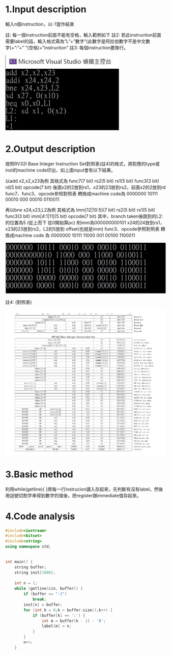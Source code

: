 # 1.Input description
輸入n個instruction，以-1當作結束  

註: 每一個instruction前面不能有空格，輸入範例如下
註2: 若此instruction前面需要label的話，輸入格式需為”L”+”數字”(此數字是阿拉伯數字不是中文數字)+”:”+” ”(空格)+”instruction”
註3: 每個instruction要換行。  

![image](https://github.com/fup3su6/ALCO_project1/blob/master/input.jpg)
 
# 2.Output description
按照RV32I Base Integer Instruction Set對照表(註4)的格式，將對應的type或inst的machine code印出，如上面input會有以下結果。

以add x2,x2,x23為例
其格式為 func7(7 bit) rs2(5 bit) rs1(5 bit) func3(3 bit) rd(5 bit) opcode(7 bit)
後面x2的2放到rs1，x23的23放到rs2，前面x2的2放到rd
func7、func3、opcode參照對照表
轉換成machine code為
0000000 10111 00010 000 00010 0110011

再以bne x24,x23,L2為例
其格式為
Imm[12|10:5](7 bit) rs2(5 bit) rs1(5 bit) func3(3 bit) imm[4:1|11](5 bit) opcode(7 bit)
其中，branch taken後跳到的L2: 的位置為5 (從上而下 從0開始算pc)
則imm為000000000101
x24的24放到rs1，x23的23放到rs2，L2的5放到 offset(也就是imm)
func3、opcode參照對照表
轉換成machine code 為
0000000 10111 11000 001 00100 1100011  

![image](https://github.com/fup3su6/ALCO_project1/blob/master/output.jpg)

註4: (對照表)  

![image](https://github.com/fup3su6/ALCO_project1/blob/master/RISC-V.jpg)



# 3.Basic method
利用while(getline){ }將每一行instrucion讀入存起來，先判斷有沒有label，然後用逗號切割字串得到數字的值後，把register跟immediate值存起來。

# 4.Code analysis
```c++
#include<iostream>
#include<bitset>
#include<string>
using namespace std;
```



```c++

int main() {
	string buffer;
	string inst[1000];

	int n = 1;
	while (getline(cin, buffer)) {
		if (buffer == "-1")
			break;
		inst[n] = buffer;
		for (int k = 0;k < buffer.size();k++) {
			if (buffer[k] == ':') {
				int m = buffer[k - 1] - '0';
				label[m] = n;
			}
		}
		n++;
	}
```

